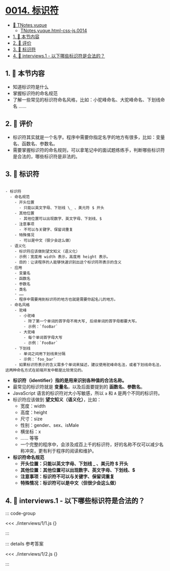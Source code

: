 # [0014. 标识符](https://github.com/Tdahuyou/TNotes.html-css-js/tree/main/notes/0014.%20%E6%A0%87%E8%AF%86%E7%AC%A6)

<!-- region:toc -->

- [📂 TNotes.yuque](https://www.yuque.com/tdahuyou/tnotes.yuque/)
  - [TNotes.yuque.html-css-js.0014](https://www.yuque.com/tdahuyou/tnotes.yuque/html-css-js.0014)
- [1. 🎯 本节内容](#1--本节内容)
- [2. 🫧 评价](#2--评价)
- [3. 📒 标识符](#3--标识符)
- [4. 💼 interviews.1 - 以下哪些标识符是合法的？](#4--interviews1---以下哪些标识符是合法的)

<!-- endregion:toc -->

## 1. 🎯 本节内容

- 知道标识符是什么
- 掌握标识符的命名规范
- 了解一些常见的标识符命名风格，比如：小驼峰命名、大驼峰命名、下划线命名 ……

## 2. 🫧 评价

- 标识符其实就是一个名字。程序中需要你指定名字的地方有很多，比如：变量名、函数名、参数名。
- 需要掌握标识符的命名规则，可以拿笔记中的面试题练练手，判断哪些标识符是合法的，哪些标识符是非法的。

## 3. 📒 标识符

```markmap

- 标识符
  - 命名规范
    - 开头位置
      - 只能以英文字母、下划线 \_ 、美元符 $ 开头
    - 其他位置
      - 其他位置可以出现数字、英文字母、下划线、$
    - 注意事项
      - 不可以与关键字、保留词重复
    - 特殊情况
      - 可以是中文（很少会这么做）
  - 语义化
    - 标识符应该做到望文知义（语义化）
    - 示例：宽度用 width 表示，高度用 height 表示。
    - 目的：让读程序的人能够快速识别出这个标识符所表示的含义
  - 应用
    - 变量名
    - 函数名
    - 参数名
    - 类名
    - ……
    - 程序中需要用到标识符的地方也就是需要你起名儿的地方。
  - 命名风格
    - 驼峰
      - 小驼峰
        - 除了第一个单词的首字母不用大写, 后续单词的首字母都要大写。
        - 示例：`fooBar`
      - 大驼峰
        - 每个单词首字母大写
        - 示例：`FooBar`
    - 下划线
      - 单词之间用下划线来分隔
      - 示例：`foo_bar`
    - 如果标识符表示的含义需多个单词来描述，建议使用驼峰命名法，或者下划线命名法，这两种命名方式在前端开发中都是比较常见的。

```

- **标识符（identifier）指的是用来识别各种值的合法名称。**
- 最常见的标识符就是 **变量名**，以及后面要提到的 **函数名、参数名**。
- JavaScript 语言的标识符对大小写敏感，所以 `a` 和 `A` 是两个不同的标识符。
- 标识符应该做到 **望文知义（语义化）**，比如：
  - 宽度：width
  - 高度：height
  - 尺寸：size
  - 性别：gender、sex、isMale
  - 横坐标：x
  - …… 等等
  - 一个完整的程序中，会涉及成百上千的标识符，好的名称不仅可以减少名称冲突，更有利于程序的阅读和维护。
- **标识符命名规范**
  - **开头位置：只能以英文字母、下划线 \_ 、美元符 $ 开头**
  - **其他位置：其他位置可以出现数字、英文字母、下划线、$**
  - **注意事项：标识符不可以与关键字、保留词重复**
  - **特殊情况：标识符可以是中文（但很少会这么做）**

## 4. 💼 interviews.1 - 以下哪些标识符是合法的？

::: code-group

<<< ./interviews/1/1.js {}

:::

::: details 参考答案

<<< ./interviews/1/2.js {}

:::
